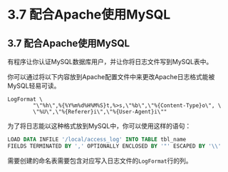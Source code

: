 # 3.7 配合Apache使用MySQL

## 3.7 配合Apache使用MySQL
有程序让你认证MySQL数据库用户，并让你将日志文件写到MySQL表中。

你可以通过将以下内容放到Apache配置文件中来更改Apache日志格式能被MySQL轻易可读。
```
LogFormat \
        "\"%h\",%{%Y%m%d%H%M%S}t,%>s,\"%b\",\"%{Content-Type}o\", \
        \"%U\",\"%{Referer}i\",\"%{User-Agent}i\""
```

为了将日志能以这种格式放到MySQL中，你可以使用这样的语句：

```SQL
LOAD DATA INFILE '/local/access_log' INTO TABLE tbl_name
FIELDS TERMINATED BY ',' OPTIONALLY ENCLOSED BY '"' ESCAPED BY '\\'
```
需要创建的命名表需要包含对应写入日志文件的`LogFormat`行的列。
